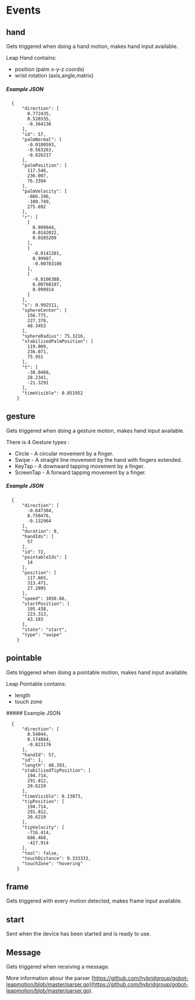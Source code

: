 # Events

## hand

Gets triggered when doing a hand motion, makes hand input available.

Leap Hand contains:

 * position (palm x-y-z coords)
 * wrist rotation (axis,angle,matrix)

##### Example JSON

    

	  {
	      "direction": [
	        0.772435,
	        0.520335,
	        -0.364136
	      ],
	      "id": 57,
	      "palmNormal": [
	        -0.0100593,
	        -0.563263,
	        -0.826217
	      ],
	      "palmPosition": [
	        117.546,
	        236.007,
	        76.3394
	      ],
	      "palmVelocity": [
	        -866.196,
	        -100.749,
	        275.692
	      ],
	      "r": [
	        [
	          0.999844,
	          0.0142022,
	          0.0105289
	        ],
	        [
	          -0.0141201,
	          0.99987,
	          -0.00783186
	        ],
	        [
	          -0.0106388,
	          0.00768197,
	          0.999914
	        ]
	      ],
	      "s": 0.992511,
	      "sphereCenter": [
	        156.775,
	        227.378,
	        48.3453
	      ],
	      "sphereRadius": 75.3216,
	      "stabilizedPalmPosition": [
	        119.009,
	        236.071,
	        75.951
	      ],
	      "t": [
	        -38.0468,
	        28.2341,
	        -21.3291
	      ],
	      "timeVisible": 0.051952
	    }
  

## gesture

Gets triggered when doing a gesture motion, makes hand input available.

There is 4 Gesture types :

 * Circle - A circular movement by a finger.
 * Swipe - A straight line movement by the hand with fingers extended.
 * KeyTap -  A downward tapping movement by a finger.
 * ScreenTap - A forward tapping movement by a finger.

##### Example JSON

    
	  {
	      "direction": [
	        -0.647384,
	        0.750476,
	        -0.132964
	      ],
	      "duration": 0,
	      "handIds": [
	        57
	      ],
	      "id": 72,
	      "pointableIds": [
	        14
	      ],
	      "position": [
	        117.665,
	        313.471,
	        27.2095
	      ],
	      "speed": 1050.66,
	      "startPosition": [
	        195.438,
	        223.313,
	        43.183
	      ],
	      "state": "start",
	      "type": "swipe"
	    }


## pointable

Gets triggered when doing a pointable motion, makes hand input available.

Leap Pointable contains:

 * length 
 * touch zone 

##### Example JSON

    
	  {
	      "direction": [
	        0.54044,
	        0.174084,
	        -0.823176
	      ],
	      "handId": 57,
	      "id": 1,
	      "length": 48.393,
	      "stabilizedTipPosition": [
	        194.714,
	        291.812,
	        20.6219
	      ],
	      "timeVisible": 0.13873,
	      "tipPosition": [
	        194.714,
	        291.812,
	        20.6219
	      ],
	      "tipVelocity": [
	        -716.414,
	        686.468,
	        -427.914
	      ],
	      "tool": false,
	      "touchDistance": 0.333333,
	      "touchZone": "hovering"
	    }

## frame

Gets triggered with every motion detected, makes frame input available.

## start

Sent when the device has been started and is ready to use.

## Message

Gets triggered when receiving a message.

More information abour the parser [https://github.com/hybridgroup/gobot-leapmotion/blob/master/parser.go](https://github.com/hybridgroup/gobot-leapmotion/blob/master/parser.go).